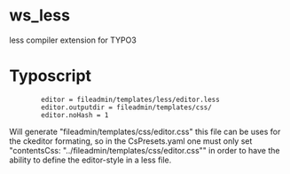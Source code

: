 # ws_less
less compiler extension for TYPO3

# Typoscript
```
		editor = fileadmin/templates/less/editor.less
		editor.outputdir = fileadmin/templates/css/
		editor.noHash = 1
```
Will generate "fileadmin/templates/css/editor.css" this file can be uses for the ckeditor formating, so in the CsPresets.yaml one must only set "contentsCss: "../fileadmin/templates/css/editor.css"" in order to have the ability to define the editor-style in a less file.
